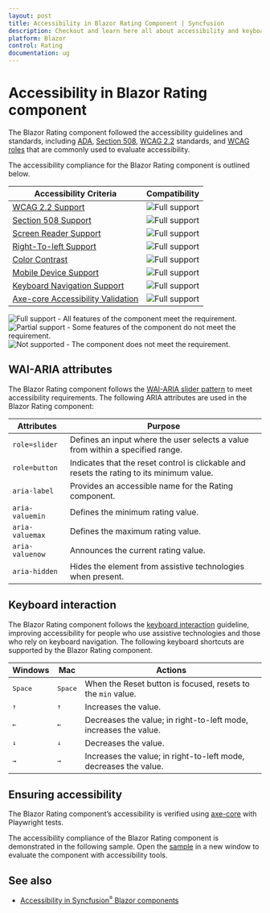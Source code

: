 ```yaml
---
layout: post
title: Accessibility in Blazor Rating Component | Syncfusion
description: Checkout and learn here all about accessibility and keyboard interaction in Syncfusion Rating component and much more.
platform: Blazor
control: Rating
documentation: ug
---
```


# Accessibility in Blazor Rating component

The Blazor Rating component followed the accessibility guidelines and standards, including [ADA](https://www.ada.gov/), [Section 508](https://www.section508.gov/), [WCAG 2.2](https://www.w3.org/TR/WCAG22/) standards, and [WCAG roles](https://www.w3.org/TR/wai-aria/#roles) that are commonly used to evaluate accessibility.

The accessibility compliance for the Blazor Rating component is outlined below.

| Accessibility Criteria | Compatibility |
| -- | -- |
| [WCAG 2.2 Support](../common/accessibility#accessibility-standards) | <img src="https://cdn.syncfusion.com/content/images/landing-page/yes.png" alt="Full support"> |
| [Section 508 Support](../common/accessibility#accessibility-standards) |<img src="https://cdn.syncfusion.com/content/images/landing-page/yes.png" alt="Full support"> |
| [Screen Reader Support](../common/accessibility#screen-reader-support) | <img src="https://cdn.syncfusion.com/content/images/landing-page/yes.png" alt="Full support"> |
| [Right-To-left Support](../common/accessibility#right-to-left-support) | <img src="https://cdn.syncfusion.com/content/images/landing-page/yes.png" alt="Full support"> |
| [Color Contrast](../common/accessibility#color-contrast) | <img src="https://cdn.syncfusion.com/content/images/landing-page/yes.png" alt="Full support"> |
| [Mobile Device Support](../common/accessibility#mobile-device-support) | <img src="https://cdn.syncfusion.com/content/images/landing-page/yes.png" alt="Full support"> |
| [Keyboard Navigation Support](../common/accessibility#keyboard-navigation-support) | <img src="https://cdn.syncfusion.com/content/images/landing-page/yes.png" alt="Full support"> |
| [Axe-core Accessibility Validation](../common/accessibility#ensuring-accessibility) | <img src="https://cdn.syncfusion.com/content/images/landing-page/yes.png" alt="Full support"> |

<style>
    .post .post-content img {
        display: inline-block;
        margin: 0.5em 0;
    }
</style>

<div><img src="https://cdn.syncfusion.com/content/images/documentation/full.png" alt="Full support"> - All features of the component meet the requirement.</div>

<div><img src="https://cdn.syncfusion.com/content/images/documentation/partial.png" alt="Partial support"> - Some features of the component do not meet the requirement.</div>

<div><img src="https://cdn.syncfusion.com/content/images/documentation/not-supported.png" alt="Not supported"> - The component does not meet the requirement.</div>

## WAI-ARIA attributes

The Blazor Rating component follows the [WAI-ARIA slider pattern](https://www.w3.org/WAI/ARIA/apg/patterns/slider/) to meet accessibility requirements. The following ARIA attributes are used in the Blazor Rating component:

| Attributes | Purpose |
| ------------ | ----------------------- |
| `role=slider` | Defines an input where the user selects a value from within a specified range. |
| `role=button` | Indicates that the reset control is clickable and resets the rating to its minimum value. |
| `aria-label` | Provides an accessible name for the Rating component. |
| `aria-valuemin` | Defines the minimum rating value. |
| `aria-valuemax` | Defines the maximum rating value. |
| `aria-valuenow` | Announces the current rating value. |
| `aria-hidden` | Hides the element from assistive technologies when present. |

## Keyboard interaction

The Blazor Rating component follows the [keyboard interaction](https://www.w3.org/WAI/ARIA/apg/patterns/slider/#keyboardinteraction) guideline, improving accessibility for people who use assistive technologies and those who rely on keyboard navigation. The following keyboard shortcuts are supported by the Blazor Rating component.

| Windows | Mac | Actions |
|------------|-------------------| ---|
| <kbd>Space</kbd> | <kbd>Space</kbd> | When the Reset button is focused, resets to the `min` value. |
| <kbd>↑</kbd> | <kbd>↑</kbd> | Increases the value. |
| <kbd>←</kbd> | <kbd>←</kbd> | Decreases the value; in right-to-left mode, increases the value. |
| <kbd>↓</kbd> | <kbd>↓</kbd> | Decreases the value. |
| <kbd>→</kbd> | <kbd>→</kbd> | Increases the value; in right-to-left mode, decreases the value. |

## Ensuring accessibility

The Blazor Rating component’s accessibility is verified using [axe-core](https://www.nuget.org/packages/Deque.AxeCore.Playwright) with Playwright tests.

The accessibility compliance of the Blazor Rating component is demonstrated in the following sample. Open the [sample](https://blazor.syncfusion.com/accessibility/rating) in a new window to evaluate the component with accessibility tools.

## See also

* [Accessibility in Syncfusion<sup style="font-size:70%">&reg;</sup> Blazor components](https://blazor.syncfusion.com/documentation/common/accessibility)
